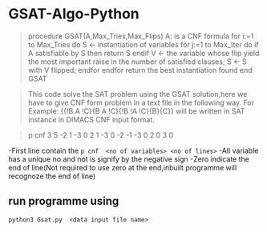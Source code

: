 # GSAT-Algo-Python

> procedure GSAT(A,Max_Tries,Max_Flips)
>  A: is a CNF formula
>  for i:=1 to Max_Tries do
>    S <- instantiation of variables
>    for j:=1 to Max_Iter do
>      if A satisfiable by S then
>        return S
>      endif
>      V <- the variable whose flip yield the most important raise in the number of satisfied clauses;
>      S <- S with V flipped;
>    endfor
>  endfor
>  return the best instantiation found
> end GSAT
> 

> This code solve the SAT problem using the GSAT solution,here we have to give CNF form problem in a text file in the following way.
> For Example: {{!B A !C}{B A !C}{!B !A !C}{B}{C}} will be written in SAT instance in DIMACS CNF input format.

> p cnf 3  5
> -2 1 -3 0
> 2 1 -3 0
> -2 -1 -3 0
> 2 0
> 3 0
 
-First line contain the  `p cnf  <no of variables> <no of lines>`
-All variable has a unique no and not is signify by the negative sign
-Zero indicate the end of line(Not required to use zero at the end,inbuilt programme will recognoze the end of line)
  
## run programme using
```
python3 Gsat.py  <data input file name>
```
